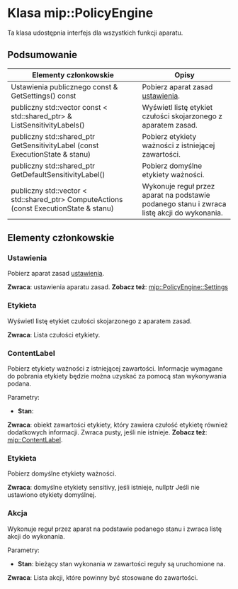 # <a name="class-mippolicyengine"></a>Klasa mip::PolicyEngine 
Ta klasa udostępnia interfejs dla wszystkich funkcji aparatu.
  
## <a name="summary"></a>Podsumowanie
 Elementy członkowskie                        | Opisy                                
--------------------------------|---------------------------------------------
 Ustawienia publicznego const & GetSettings() const  |  Pobierz aparat zasad [ustawienia](class_mip_policyengine_settings.md).
publiczny std::vector const < std::shared_ptr<Label>> & ListSensitivityLabels()  |  Wyświetl listę etykiet czułości skojarzonego z aparatem zasad.
publiczny std::shared_ptr<ContentLabel> GetSensitivityLabel (const ExecutionState & stanu)  |  Pobierz etykiety ważności z istniejącej zawartości.
publiczny std::shared_ptr<Label> GetDefaultSensitivityLabel()  |  Pobierz domyślne etykiety ważności.
publiczny std::vector < std::shared_ptr<Action>> ComputeActions (const ExecutionState & stanu)  |  Wykonuje reguł przez aparat na podstawie podanego stanu i zwraca listę akcji do wykonania.
  
## <a name="members"></a>Elementy członkowskie
  
### <a name="settings"></a>Ustawienia
Pobierz aparat zasad [ustawienia](class_mip_policyengine_settings.md).

  
**Zwraca**: ustawienia aparatu zasad. 
**Zobacz też**: [mip::PolicyEngine::Settings](class_mip_policyengine_settings.md)
  
### <a name="label"></a>Etykieta
Wyświetl listę etykiet czułości skojarzonego z aparatem zasad.

  
**Zwraca**: Lista czułości etykiety.
  
### <a name="contentlabel"></a>ContentLabel
Pobierz etykiety ważności z istniejącej zawartości.
Informacje wymagane do pobrania etykiety będzie można uzyskać za pomocą stan wykonywania podana. 

Parametry:  
* **Stan**: 



  
**Zwraca**: obiekt zawartości etykiety, który zawiera czułość etykietę również dodatkowych informacji. Zwraca pusty, jeśli nie istnieje. 
**Zobacz też**: [mip::ContentLabel](class_mip_contentlabel.md).
  
### <a name="label"></a>Etykieta
Pobierz domyślne etykiety ważności.

  
**Zwraca**: domyślne etykiety sensitivy, jeśli istnieje, nullptr Jeśli nie ustawiono etykiety domyślnej.
  
### <a name="action"></a>Akcja
Wykonuje reguł przez aparat na podstawie podanego stanu i zwraca listę akcji do wykonania.

Parametry:  
* **Stan**: bieżący stan wykonania w zawartości reguły są uruchomione na. 



  
**Zwraca**: Lista akcji, które powinny być stosowane do zawartości.